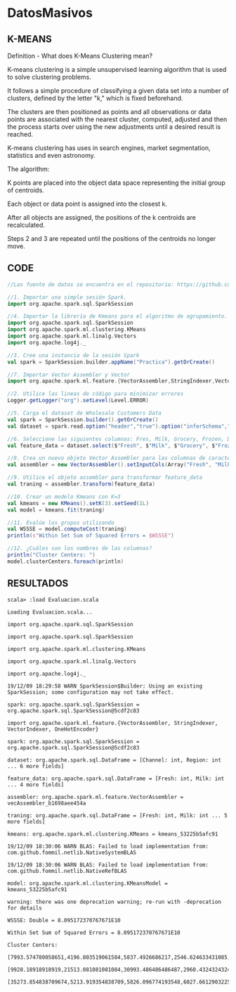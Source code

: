 # DatosMasivos
## K-MEANS

Definition - What does K-Means Clustering mean?

K-means clustering is a simple unsupervised learning algorithm that is used to solve clustering problems. 

It follows a simple procedure of classifying a given data set into a number of clusters, defined by the letter "k," which is fixed beforehand. 

The clusters are then positioned as points and all observations or data points are associated with the nearest cluster, computed, adjusted and then the process starts over using the new adjustments until a desired result is reached.

K-means clustering has uses in search engines, market segmentation, statistics and even astronomy.

The algorithm:

K points are placed into the object data space representing the initial group of centroids.

Each object or data point is assigned into the closest k.

After all objects are assigned, the positions of the k centroids are recalculated.

Steps 2 and 3 are repeated until the positions of the centroids no longer move.


## CODE

```scala
//Las fuente de datos se encuentra en el repositorio: https://github.com/jcromerohdz/BigData/blob/master/Spark_clustering/Wholesalecustomersdata.csv

//1. Importar una simple sesión Spark.
import org.apache.spark.sql.SparkSession

//4. Importar la librería de Kmeans para el algoritmo de agrupamiento.
import org.apache.spark.sql.SparkSession
import org.apache.spark.ml.clustering.KMeans
import org.apache.spark.ml.linalg.Vectors
import org.apache.log4j._

//3. Cree una instancia de la sesión Spark
val spark = SparkSession.builder.appName("Practica").getOrCreate()

//7. Importar Vector Assembler y Vector
import org.apache.spark.ml.feature.{VectorAssembler,StringIndexer,VectorIndexer,OneHotEncoder}

//2. Utilice las lineas de código para minimizar errores
Logger.getLogger("org").setLevel(Level.ERROR)

//5. Carga el dataset de Wholesale Customers Data
val spark = SparkSession.builder().getOrCreate()
val dataset = spark.read.option("header","true").option("inferSchema","true").csv("Wholesale_customers_data.csv")

//6. Seleccione las siguientes columnas: Fres, Milk, Grocery, Frozen, Detergents_Paper,Delicassen y llamar a este conjunto feature_data
val feature_data = dataset.select($"Fresh", $"Milk", $"Grocery", $"Frozen", $"Detergents_Paper", $"Delicassen")

//8. Crea un nuevo objeto Vector Assembler para las columnas de caracteristicas como un conjunto de entrada, recordando que no hay etiquetas
val assembler = new VectorAssembler().setInputCols(Array("Fresh", "Milk", "Grocery", "Frozen", "Detergents_Paper", "Delicassen")).setOutputCol("features")

//9. Utilice el objeto assembler para transformar feature_data
val traning = assembler.transform(feature_data)

//10. Crear un modelo Kmeans con K=3
val kmeans = new KMeans().setK(3).setSeed(1L)
val model = kmeans.fit(traning)

//11. Evalúe los grupos utilizando
val WSSSE = model.computeCost(traning)
println(s"Within Set Sum of Squared Errors = $WSSSE")

//12. ¿Cuáles son los nombres de las columnas?
println("Cluster Centers: ")
model.clusterCenters.foreach(println)
```

## RESULTADOS
```
scala> :load Evaluacion.scala

Loading Evaluacion.scala...

import org.apache.spark.sql.SparkSession

import org.apache.spark.sql.SparkSession

import org.apache.spark.ml.clustering.KMeans

import org.apache.spark.ml.linalg.Vectors

import org.apache.log4j._

19/12/09 18:29:58 WARN SparkSession$Builder: Using an existing SparkSession; some configuration may not take effect.

spark: org.apache.spark.sql.SparkSession = org.apache.spark.sql.SparkSession@5cdf2c83

import org.apache.spark.ml.feature.{VectorAssembler, StringIndexer, VectorIndexer, OneHotEncoder}

spark: org.apache.spark.sql.SparkSession = org.apache.spark.sql.SparkSession@5cdf2c83

dataset: org.apache.spark.sql.DataFrame = [Channel: int, Region: int ... 6 more fields]

feature_data: org.apache.spark.sql.DataFrame = [Fresh: int, Milk: int ... 4 more fields]

assembler: org.apache.spark.ml.feature.VectorAssembler = vecAssembler_b1698aee454a

traning: org.apache.spark.sql.DataFrame = [Fresh: int, Milk: int ... 5 more fields]

kmeans: org.apache.spark.ml.clustering.KMeans = kmeans_53225b5afc91

19/12/09 18:30:06 WARN BLAS: Failed to load implementation from: com.github.fommil.netlib.NativeSystemBLAS

19/12/09 18:30:06 WARN BLAS: Failed to load implementation from: com.github.fommil.netlib.NativeRefBLAS

model: org.apache.spark.ml.clustering.KMeansModel = kmeans_53225b5afc91

warning: there was one deprecation warning; re-run with -deprecation for details

WSSSE: Double = 8.095172370767671E10

Within Set Sum of Squared Errors = 8.095172370767671E10

Cluster Centers: 

[7993.574780058651,4196.803519061584,5837.4926686217,2546.624633431085,2016.2873900293255,1151.4193548387098]

[9928.18918918919,21513.081081081084,30993.486486486487,2960.4324324324325,13996.594594594595,3772.3243243243246]

[35273.854838709674,5213.919354838709,5826.096774193548,6027.6612903225805,1006.9193548387096,2237.6290322580644]
```
